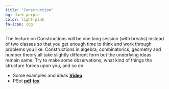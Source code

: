 ```yaml
---
title: "Construction"
bg: dark-purple
color: light-pink
fa-icon: cog
---
```


The lecture on Constructions will be one long session (with breaks) instead of two classes so that you get enough time to think and work through problems you like. Constructions in algebra, combinatorics, geometry and number theory all take slightly different form but the underlying ideas remain same. Try to make some observations, what kind of things the structure forces upon you, and so on.

- Some examples and ideas [**Video**]()
- PSet [**pdf**]()      [**tex**]()